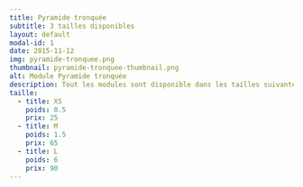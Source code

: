 ```yaml
---
title: Pyramide tronquée
subtitle: 3 tailles disponibles
layout: default
modal-id: 1
date: 2015-11-12
img: pyramide-tronquee.png
thumbnail: pyramide-tronquee-thumbnail.png
alt: Module Pyramide tronquée
description: Tout les modules sont disponible dans les tailles suivantes. Une rabais de 5% est effectué si le module est commandé sans inserts.
taille:
  - title: XS
    poids: 0.5
    prix: 25
  - title: M
    poids: 1.5
    prix: 65
  - title: L
    poids: 6
    prix: 90
---
```

